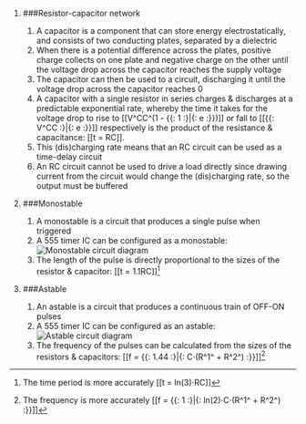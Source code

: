 1. ###Resistor-capacitor network

    1. A capacitor is a component that can store energy electrostatically, and consists of two conducting plates, separated by a dielectric
    2. When there is a potential difference across the plates, positive charge collects on one plate and negative charge on the other until the voltage drop across the capacitor reaches the supply voltage
    3. The capacitor can then be used to a circuit, discharging it until the voltage drop across the capacitor reaches 0
    4. A capacitor with a single resistor in series charges & discharges at a predictable exponential rate, whereby the time it takes for the voltage drop to rise to [[V^CC^(1 - {{: 1 :}|{: e :}})]] or fall to [[{{: V^CC :}|{: e :}}]] respectively is the product of the resistance & capacitance: [[t = RC]].
    5. This (dis)charging rate means that an RC circuit can be used as a time-delay circuit
    6. An RC circuit cannot be used to drive a load directly since drawing current from the circuit would change the (dis)charging rate, so the output must be buffered
2. ###Monostable

    1. A monostable is a circuit that produces a single pulse when triggered
    2. A 555 timer IC can be configured as a monostable: ![Monostable circuit diagram](/gcse/img/electronics/monostable.png)
    3. The length of the pulse is directly proportional to the sizes of the resistor & capacitor: [[t = 1.1RC]][^monostable]
3. ###Astable

    1. An astable is a circuit that produces a continuous train of OFF-ON pulses
    2. A 555 timer IC can be configured as an astable: ![Astable circuit diagram](/gcse/img/electronics/astable.png)
    3. The frequency of the pulses can be calculated from the sizes of the resistors & capacitors: [[f = {{: 1.44 :}|{: C⋅(R^1^ + R^2^) :}}]][^astable]



[^monostable]: The time period is more accurately [[t = ln(3)⋅RC]]

[^astable]: The frequency is more accurately [[f = {{: 1 :}|{: ln(2)⋅C⋅(R^1^ + R^2^) :}}]]
